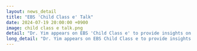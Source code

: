 ```yaml
---
layout: news_detail
title: "EBS 'Child Class e' Talk"
date: 2024-07-19 20:00:00 +0900
image: child class e talk.png
detail: "Dr. Yim appears on EBS 'Child Class e' to provide insights on early childhood English education."
long_detail: "Dr. Yim appears on EBS Child Class e to provide insights on early childhood English education. You can receive the most accurate information directly from a top expert in early childhood English and bilingual education through the program. The program airs on EBS1 and can also be viewed later on the EBS website and Ainuri YouTube channel."
---
```


